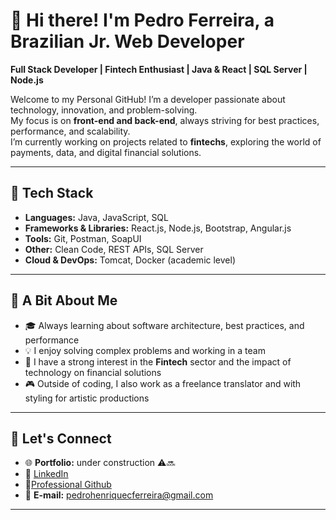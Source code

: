 # 👋 Hi there! I'm Pedro Ferreira, a Brazilian Jr. Web Developer

**Full Stack Developer | Fintech Enthusiast | Java & React | SQL Server | Node.js**

Welcome to my Personal GitHub! I’m a developer passionate about technology, innovation, and problem-solving.  
My focus is on **front-end and back-end**, always striving for best practices, performance, and scalability.  
I’m currently working on projects related to **fintechs**, exploring the world of payments, data, and digital financial solutions.  

---

## 🚀 Tech Stack

- **Languages:** Java, JavaScript, SQL  
- **Frameworks & Libraries:** React.js, Node.js, Bootstrap, Angular.js  
- **Tools:** Git, Postman, SoapUI  
- **Other:** Clean Code, REST APIs, SQL Server  
- **Cloud & DevOps:** Tomcat, Docker (academic level)  

---

## 🌱 A Bit About Me

- 🎓 Always learning about software architecture, best practices, and performance  
- 💡 I enjoy solving complex problems and working in a team  
- 🚀 I have a strong interest in the **Fintech** sector and the impact of technology on financial solutions  
- 🎮 Outside of coding, I also work as a freelance translator and with styling for artistic productions  

---

## 🔗 Let's Connect  

- 🌐 **Portfolio:** under construction ⚠️🔜  
- 💼 [LinkedIn](https://www.linkedin.com/in/pedro-henrique-de-carvalho-ferreira-6b524523b/)
- 💼[Professional Github](https://github.com/pedroferreira-commits/)
- 📧 **E-mail:** pedrohenriquecferreira@gmail.com  

---
